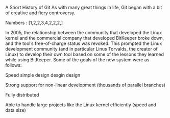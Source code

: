 A Short History of Git
As with many great things in life, Git began with a bit of creative  and fiery controversy.


Numbers : [1,2,2,3,4,2,2,2,]

In 2005, the relationship between the community that developed the Linux kernel and the commercial company that developed BitKeeper broke down, and the tool’s free-of-charge status was revoked. This prompted the Linux development community (and in particular Linus Torvalds, the creator of Linux) to develop their own tool based on some of the lessons they learned while using BitKeeper. Some of the goals of the new system were as follows:

Speed
simple design desgin  design

Strong support for non-linear development (thousands of parallel branches)

Fully distributed

Able to handle large projects like the Linux kernel efficiently (speed and data size)